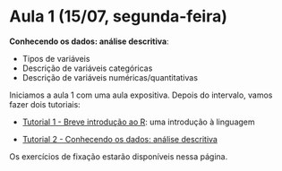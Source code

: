 # Aula 1 (15/07, segunda-feira)

**Conhecendo os dados: análise descritiva**:

* Tipos de variáveis
* Descrição de variáveis categóricas
* Descrição de variáveis numéricas/quantitativas

Iniciamos a aula 1 com uma aula expositiva. Depois do intervalo, vamos fazer dois tutoriais:

* [Tutorial 1 - Breve introdução ao R](): uma introdução à linguagem

* [Tutorial 2 - Conhecendo os dados: análise descritiva]()

Os exercícios de fixação estarão disponíveis nessa página.
